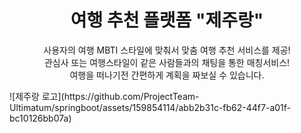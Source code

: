 <h1 align="center"> 여행 추천 플랫폼 "제주랑" </h1> 
<p align="center">
사용자의 여행 MBTI 스타일에 맞춰서 맞춤 여행 추천 서비스를 제공! <br/>
관심사 또는 여행스타일이 같은 사람들과의 채팅을 통한 매칭서비스! <br/>
여행을 떠나기전 간편하게 계획을 짜보실 수 있습니다.<br/>
</p>
![제주랑 로고](https://github.com/ProjectTeam-Ultimatum/springboot/assets/159854114/abb2b31c-fb62-44f7-a01f-bc10126bb07a)
